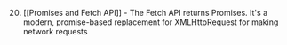 20. [[Promises and Fetch API]] - The Fetch API returns Promises. It's a modern, promise-based replacement for XMLHttpRequest for making network requests